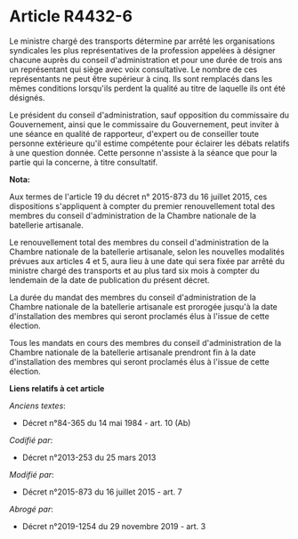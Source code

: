 # Article R4432-6

Le ministre chargé des transports détermine par arrêté les organisations syndicales les plus représentatives de la profession
appelées à désigner chacune auprès du conseil d'administration et pour une durée de trois ans un représentant qui siège avec
voix consultative. Le nombre de ces représentants ne peut être supérieur à cinq. Ils sont remplacés dans les mêmes conditions
lorsqu'ils perdent la qualité au titre de laquelle ils ont été désignés.

Le président du conseil d'administration, sauf opposition du commissaire du Gouvernement, ainsi que le commissaire du
Gouvernement, peut inviter à une séance en qualité de rapporteur, d'expert ou de conseiller toute personne extérieure qu'il
estime compétente pour éclairer les débats relatifs à une question donnée. Cette personne n'assiste à la séance que pour la
partie qui la concerne, à titre consultatif.

**Nota:**

Aux termes de l'article 19 du décret n° 2015-873 du 16 juillet 2015, ces dispositions s'appliquent à compter du premier
renouvellement total des membres du conseil d'administration de la Chambre nationale de la batellerie artisanale.

Le renouvellement total des membres du conseil d'administration de la Chambre nationale de la batellerie artisanale, selon
les nouvelles modalités prévues aux articles 4 et 5, aura lieu à une date qui sera fixée par arrêté du ministre chargé des
transports et au plus tard six mois à compter du lendemain de la date de publication du présent décret.

La durée du mandat des membres du conseil d'administration de la Chambre nationale de la batellerie artisanale est prorogée
jusqu'à la date d'installation des membres qui seront proclamés élus à l'issue de cette élection.

Tous les mandats en cours des membres du conseil d'administration de la Chambre nationale de la batellerie artisanale
prendront fin à la date d'installation des membres qui seront proclamés élus à l'issue de cette élection.

**Liens relatifs à cet article**

_Anciens textes_:

  - Décret n°84-365 du 14 mai 1984 - art. 10 (Ab)

_Codifié par_:

  - Décret n°2013-253 du 25 mars 2013

_Modifié par_:

  - Décret n°2015-873 du 16 juillet 2015 - art. 7

_Abrogé par_:

  - Décret n°2019-1254 du 29 novembre 2019 - art. 3
